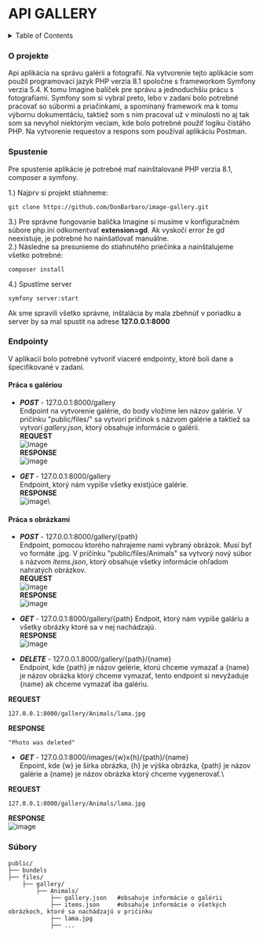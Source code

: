  # API GALLERY
 
 <details>
  <summary>Table of Contents</summary>
  <ol>
    <li>
      <a href="#o-projekte">O projekte</a>
    </li>
    <li>
      <a href="#spustenie">Spustenie</a>
    </li>
    <li>
     <a href="#endpointy">Endpointy</a>
      <ul>
        <li>
         <a href="#práca-s-galériou">Práca s galériou</a> 
        </li>
      </ul>
     <ul>
        <li>
         <a href="#práca-s-obrázkami">Práca s obrázkami</a> 
        </li>
      </ul>
    </li>
    <li><a href="#súbory">Súbory</a></li>
  </ol>
</details>
 
 ### O projekte

Api aplikácia na správu galérii a fotografií. Na vytvorenie tejto aplikácie som použil programovací jazyk PHP verzia 8.1 spoločne s frameworkom Symfony verzia 5.4. K tomu Imagine balíček pre správu a jednoduchšiu prácu s fotografiami. Symfony som si vybral preto, lebo v zadaní bolo potrebné pracovať so súbormi a priačinkami, a spomínaný framework ma k tomu výbornu dokumentáciu, taktiež som s nim pracoval už v minulosti no aj tak som sa nevyhol niektorým veciam, kde bolo potrebné použiť logiku čistáho PHP. Na vytvorenie requestov a respons som používal aplikáciu Postman.

### Spustenie

Pre spustenie aplikácie je potrebné mať nainštalované PHP verzia 8.1, composer a symfony. 

1.) Najprv si projekt stiahneme:
```
git clone https://github.com/DonBarbaro/image-gallery.git
```
3.) Pre správne fungovanie balička Imagine si musíme v konfiguračném súbore php.ini odkomentvať __extension=gd__. Ak vyskočí error že gd neexistuje, je potrebné ho nainšatlovať manuálne.\
2.) Následne sa presunieme do stiahnutého priečinka a nainštalujeme všetko potrebné:
```
composer install
```

4.) Spustíme server 
```
symfony server:start
```
Ak sme spravili všetko správne, inštalácia by mala zbehnúť v poriadku a server by sa mal spustit na adrese **127.0.0.1:8000**

### Endpointy

V aplikacii bolo potrebné vytvoriť viaceré endpointy, ktoré boli dane a špecifikované v zadaní.

#### Práca s galériou

- **_POST_** - 127.0.0.1:8000/gallery\
Endpoint na vytvorenie galérie, do body vložime len názov galérie. V pričinku "public/files/" sa vytvorí pričinok s názvom galérie a taktiež sa vytvorí _gallery.json_, ktorý obsahuje informácie o galérii.\
**REQUEST**\
![image](https://user-images.githubusercontent.com/42190301/206431402-932c4cfd-2078-4980-9217-8949bb4445a2.png)\
**RESPONSE**\
![image](https://user-images.githubusercontent.com/42190301/206410845-73d02011-6c89-4d61-983e-cd695253a825.png)

- **_GET_** - 127.0.0.1:8000/gallery\
Endpoint, ktorý nám vypíše všetky existjúce galérie.\
**RESPONSE**\
![image](https://user-images.githubusercontent.com/42190301/206411765-55392c56-e80e-4ba0-b429-0dca0228e4de.png)\

#### Práca s obrázkami

- **_POST_** - 127.0.0.1:8000/gallery/{path}\
Endpoint, pomocou ktorého nahrajeme nami vybraný obrázok. Musí byť vo formáte .jpg. V pričinku "public/files/Animals" sa vytvorý nový súbor s názvom _items.json_, ktorý obsahuje všetky informácie ohľadom nahratých obrázkov.\
**REQUEST**\
![image](https://user-images.githubusercontent.com/42190301/206413416-3d8c29f9-79dd-447f-a743-963edb11fe62.png)\
**RESPONSE**\
![image](https://user-images.githubusercontent.com/42190301/206413614-fd41031f-e81d-43fa-9d85-3248bcbc0354.png)

- **_GET_** - 127.0.0.1:8000/gallery/{path}
Endpoit, ktorý nám vypíše galáriu a všetky obrázky ktoré sa v nej nachádzajú.\
**RESPONSE**\
![image](https://user-images.githubusercontent.com/42190301/206414978-5d95ce40-23f2-4fb9-91b1-389fffdbb31c.png)

- **_DELETE_** - 127.0.0.1.8000/gallery/{path}/{name}\
Endpoint, kde {path} je názov gelérie, ktorú chceme vymazať a {name} je názov obrázka ktorý chceme vymazať, tento endpoint si nevyžaduje {name} ak chceme vymazať iba galériu.

**REQUEST**
```
127.0.0.1:8000/gallery/Animals/lama.jpg
```
**RESPONSE**
```
"Photo was deleted"
```

- **_GET_** - 127.0.0.1:8000/images/{w}x{h}/{path}/{name}\
Enpoint, kde {w} je šírka obrázka, {h} je výška obrázka, {path} je názov galérie a {name} je názov obrázka ktorý chceme vygenerovať.\

**REQUEST**
```
127.0.0.1:8000/gallery/Animals/lama.jpg
```
**RESPONSE**\
![image](https://user-images.githubusercontent.com/42190301/206419291-a3cca05b-b59d-4291-b492-4c519cb7377d.png)

### Súbory
> 
    public/
    ├── bundels
    ├── files/                    
        ├── gallery/          
            ├── Animals/
                ├── gallery.json   #obsahuje informácie o galérii
                ├── items.json     #obsahuje informácie o všetkých obrázkoch, ktoré sa nachádzajú v pričinku
                ├── lama.jpg      
                ├── ...
    






